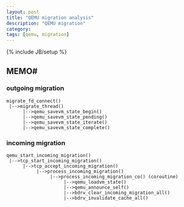 ```yaml
---
layout: post
title: "QEMU migration analysis"
description: "QEMU migration"
category: 
tags: [qemu, migration]
---
```

{% include JB/setup %}

## MEMO#

### outgoing migration ##
    migrate_fd_connect()
     |-->migrate_thread()
          |-->qemu_savevm_state_begin()
          |-->qemu_savevm_state_pending()
          |-->qemu_savevm_state_iterate()
          |-->qemu_savevm_state_complete()


### incoming migration ##
    qemu_start_incoming_migration()
     |-->tcp_start_incoming_migration()
          |-->tcp_accept_incoming_migration()
               |-->process_incoming_migration()
                    |-->process_incoming_migration_co() (coroutine)
                         |-->qemu_loadvm_state()
                         |-->qemu_announce_self()
                         |-->bdrv_clear_incoming_migration_all()
                         |-->bdrv_invalidate_cache_all()
